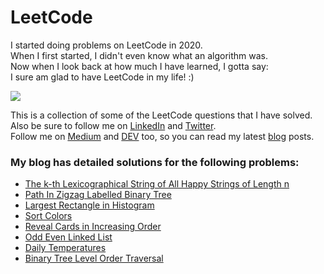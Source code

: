 # LeetCode
I started doing problems on LeetCode in 2020.\
When I first started, I didn't even know what an algorithm was.\
Now when I look back at how much I have learned, I gotta say:\
I sure am glad to have LeetCode in my life! :)

![](https://user-images.githubusercontent.com/59750603/121910556-f211a680-ccfc-11eb-90da-bf4d1e47748a.png)

This is a collection of some of the LeetCode questions that I have solved.\
Also be sure to follow me on [LinkedIn](https://www.linkedin.com/in/danielleskosky/) and [Twitter](https://twitter.com/DanielLeskosky).\
Follow me on [Medium](https://daniel-leskosky.medium.com/) and [DEV](https://dev.to/danielleskosky) too, so you can read my latest [blog](https://www.danielleskosky.com/) posts.

<h3>My blog has detailed solutions for the following problems:</h3>

*  [The k-th Lexicographical String of All Happy Strings of Length n](https://github.com/djl218/LeetCode/tree/main/the-k-th-lexicographical-string-of-all-happy-strings-of-length-n)
*  [Path In Zigzag Labelled Binary Tree](https://github.com/djl218/LeetCode/tree/main/path-in-zigzag-labelled-binary-tree)
*  [Largest Rectangle in Histogram](https://github.com/djl218/LeetCode/tree/main/largest-rectangle-in-histogram)
*  [Sort Colors](https://github.com/djl218/LeetCode/tree/main/sort-colors)
*  [Reveal Cards in Increasing Order](https://github.com/djl218/LeetCode/tree/main/reveal-cards-in-increasing-order)
*  [Odd Even Linked List](https://github.com/djl218/LeetCode/tree/main/odd-even-linked-list)
*  [Daily Temperatures](https://github.com/djl218/LeetCode/tree/main/daily-temperatures)
*  [Binary Tree Level Order Traversal](https://github.com/djl218/LeetCode/tree/main/binary-tree-level-order-traversal)
